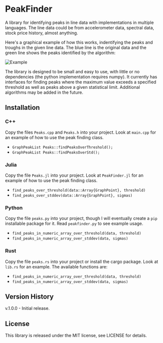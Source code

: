 # PeakFinder

A library for identifying peaks in line data with implementations in multiple languages.  The line data could be from accelerometer data, spectral data, stock price history, almost anything.

Here's a graphical example of how this works, indentifying the peaks and troughs in the given line data. The blue line is the original data and the green line shows the peaks identified by the algorithm:

![Example](https://github.com/msimms/PeakFinder/blob/main/docs/example.png?raw=true)

The library is designed to be small and easy to use, with little or no dependencies (the python implementation requires numpy). It currently has interfaces for finding peaks where the maximum value exceeds a specified threshold as well as peaks above a given statistical limit. Additional algorithms may be added in the future.

## Installation
### C++

Copy the files `Peaks.cpp` and `Peaks.h` into your project. Look at `main.cpp` for an example of how to use the peak finding class.
* `GraphPeakList Peaks::findPeaksOverThreshold();`
* `GraphPeakList Peaks::findPeaksOverStd();`

### Julia

Copy the file `Peaks.jl` into your project. Look at `PeakFinder.jl` for an example of how to use the peak finding class.
* `find_peaks_over_threshold(data::Array{GraphPoint}, threshold)`
* `find_peaks_over_stddev(data::Array{GraphPoint}, sigmas)`

### Python

Copy the file `peaks.py` into your project, though I will eventually create a `pip` installable package for it. Read `peakfinder.py` to see example usage.
* `find_peaks_in_numeric_array_over_threshold(data, threshold)`
* `find_peaks_in_numeric_array_over_stddev(data, sigmas)`

### Rust

Copy the file `peaks.rs` into your project or install the cargo package. Look at `lib.rs` for an example. The available functions are:
* `find_peaks_in_numeric_array_over_threshold(data, threshold)`
* `find_peaks_in_numeric_array_over_stddev(data, sigmas)`

## Version History

v.1.0.0 - Initial release.

## License
This library is released under the MIT license, see LICENSE for details.
